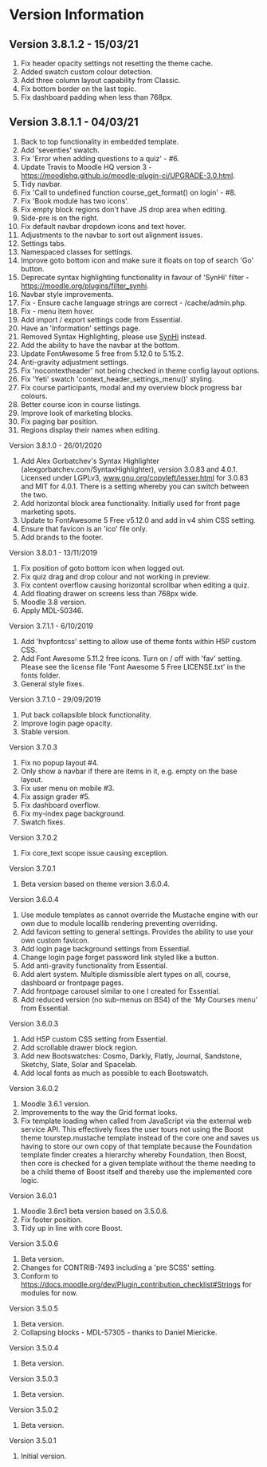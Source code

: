 Version Information
===================
Version 3.8.1.2 - 15/03/21
--------------------------
1. Fix header opacity settings not resetting the theme cache.
2. Added swatch custom colour detection.
3. Add three column layout capability from Classic.
4. Fix bottom border on the last topic.
5. Fix dashboard padding when less than 768px.

Version 3.8.1.1 - 04/03/21
--------------------------
1. Back to top functionality in embedded template.
2. Add 'seventies' swatch.
3. Fix 'Error when adding questions to a quiz' - #6.
4. Update Travis to Moodle HQ version 3 - https://moodlehq.github.io/moodle-plugin-ci/UPGRADE-3.0.html.
5. Tidy navbar.
6. Fix 'Call to undefined function course_get_format() on login' - #8.
7. Fix 'Book module has two icons'.
8. Fix empty block regions don't have JS drop area when editing.
9. Side-pre is on the right.
10. Fix default navbar dropdown icons and text hover.
11. Adjustments to the navbar to sort out alignment issues.
12. Settings tabs.
13. Namespaced classes for settings.
14. Improve goto bottom icon and make sure it floats on top of search 'Go' button.
15. Deprecate syntax highlighting functionality in favour of 'SynHi' filter - https://moodle.org/plugins/filter_synhi.
16. Navbar style improvements.
17. Fix - Ensure cache language strings are correct - /cache/admin.php.
18. Fix - menu item hover.
19. Add import / export settings code from Essential.
20. Have an 'Information' settings page.
21. Removed Syntax Highlighting, please use [SynHi](https://moodle.org/plugins/filter_synhi) instead.
22. Add the ability to have the navbar at the bottom.
23. Update FontAwesome 5 free from 5.12.0 to 5.15.2.
24. Anti-gravity adjustment settings.
25. Fix 'nocontextheader' not being checked in theme config layout options.
26. Fix 'Yeti' swatch 'context_header_settings_menu()' styling.
27. Fix course participants, modal and my overview block progress bar colours.
28. Better course icon in course listings.
29. Improve look of marketing blocks.
30. Fix paging bar position.
31. Regions display their names when editing.

Version 3.8.1.0 - 26/01/2020
1. Add Alex Gorbatchev's Syntax Highlighter (alexgorbatchev.com/SyntaxHighlighter), version 3.0.83 and 4.0.1.
   Licensed under LGPLv3, www.gnu.org/copyleft/lesser.html for 3.0.83 and MIT for 4.0.1.
   There is a setting whereby you can switch between the two.
2. Add horizontal block area functionality.  Initially used for front page marketing spots.
3. Update to FontAwesome 5 Free v5.12.0 and add in v4 shim CSS setting.
4. Ensure that favicon is an 'ico' file only.
5. Add brands to the footer.

Version 3.8.0.1 - 13/11/2019
1. Fix position of goto bottom icon when logged out.
2. Fix quiz drag and drop colour and not working in preview.
3. Fix content overflow causing horizontal scrollbar when editing a quiz.
4. Add floating drawer on screens less than 768px wide.
5. Moodle 3.8 version.
6. Apply MDL-50346.

Version 3.7.1.1 - 6/10/2019
1. Add 'hvpfontcss' setting to allow use of theme fonts within H5P custom CSS.
2. Add Font Awesome 5.11.2 free icons.  Turn on / off with 'fav' setting.
   Please see the license file 'Font Awesome 5 Free LICENSE.txt' in the fonts folder.
3. General style fixes.

Version 3.7.1.0 - 29/09/2019
1. Put back collapsible block functionality.
2. Improve login page opacity.
3. Stable version.

Version 3.7.0.3
1. Fix no popup layout #4.
2. Only show a navbar if there are items in it, e.g. empty on the base layout.
3. Fix user menu on mobile #3.
4. Fix assign grader #5.
5. Fix dashboard overflow.
6. Fix my-index page background.
7. Swatch fixes.

Version 3.7.0.2
1. Fix core_text scope issue causing exception.

Version 3.7.0.1
1. Beta version based on theme version 3.6.0.4.

Version 3.6.0.4
1. Use module templates as cannot override the Mustache engine with our own due to module locallib rendering
   preventing overriding.
2. Add favicon setting to general settings.  Provides the ability to use your own custom favicon.
3. Add login page background settings from Essential.
4. Change login page forget password link styled like a button.
5. Add anti-gravity functionality from Essential.
6. Add alert system.  Multiple dismissible alert types on all, course, dashboard or frontpage pages.
7. Add frontpage carousel similar to one I created for Essential.
8. Add reduced version (no sub-menus on BS4) of the 'My Courses menu' from Essential.

Version 3.6.0.3
1. Add H5P custom CSS setting from Essential.
2. Add scrollable drawer block region.
3. Add new Bootswatches: Cosmo, Darkly, Flatly, Journal, Sandstone, Sketchy, Slate, Solar and Spacelab.
4. Add local fonts as much as possible to each Bootswatch.

Version 3.6.0.2
1. Moodle 3.6.1 version.
2. Improvements to the way the Grid format looks.
3. Fix template loading when called from JavaScript via the external web service API.  This effectively fixes
   the user tours not using the Boost theme tourstep.mustache template instead of the core one and saves us
   having to store our own copy of that template because the Foundation template finder creates a hierarchy
   whereby Foundation, then Boost, then core is checked for a given template without the theme needing to be
   a child theme of Boost itself and thereby use the implemented core logic.

Version 3.6.0.1
1. Moodle 3.6rc1 beta version based on 3.5.0.6.
2. Fix footer position.
3. Tidy up in line with core Boost.

Version 3.5.0.6
1. Beta version.
2. Changes for CONTRIB-7493 including a 'pre SCSS' setting.
3. Conform to https://docs.moodle.org/dev/Plugin_contribution_checklist#Strings for modules for now.

Version 3.5.0.5
1. Beta version.
2. Collapsing blocks - MDL-57305 - thanks to Daniel Miericke.

Version 3.5.0.4
1. Beta version.

Version 3.5.0.3
1. Beta version.

Version 3.5.0.2
1. Beta version.

Version 3.5.0.1
1. Initial version.
